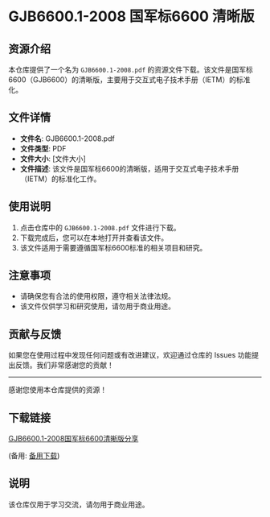 # GJB6600.1-2008 国军标6600 清晰版

## 资源介绍

本仓库提供了一个名为 `GJB6600.1-2008.pdf` 的资源文件下载。该文件是国军标6600（GJB6600）的清晰版，主要用于交互式电子技术手册（IETM）的标准化。

## 文件详情

- **文件名**: GJB6600.1-2008.pdf
- **文件类型**: PDF
- **文件大小**: [文件大小]
- **文件描述**: 该文件是国军标6600的清晰版，适用于交互式电子技术手册（IETM）的标准化工作。

## 使用说明

1. 点击仓库中的 `GJB6600.1-2008.pdf` 文件进行下载。
2. 下载完成后，您可以在本地打开并查看该文件。
3. 该文件适用于需要遵循国军标6600标准的相关项目和研究。

## 注意事项

- 请确保您有合法的使用权限，遵守相关法律法规。
- 该文件仅供学习和研究使用，请勿用于商业用途。

## 贡献与反馈

如果您在使用过程中发现任何问题或有改进建议，欢迎通过仓库的 Issues 功能提出反馈。我们非常感谢您的贡献！

---

感谢您使用本仓库提供的资源！

## 下载链接
[GJB6600.1-2008国军标6600清晰版分享](https://pan.quark.cn/s/b1d9fa159a36) 

(备用: [备用下载](https://pan.baidu.com/s/1SPmYLfThCCNATakKcL-SEA?pwd=1234))

## 说明

该仓库仅用于学习交流，请勿用于商业用途。
